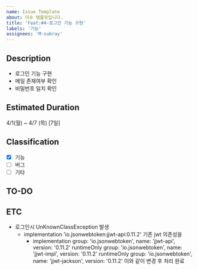 ```yaml
---
name: Issue Template
about: 이슈 템플릿입니다.
title: 'Feat:#4-로그인 기능 구현'
labels: '기능'
assignees: 'M-subray'
---
```

## Description
-  로그인 기능 구현
  - 메일 존재여부 확인
  - 비밀번호 일치 확인

## Estimated Duration
4/1(월) ~ 4/7 (목) [7일]

## Classification
- [x] 기능
- [ ] 버그
- [ ] 기타

## TO-DO

## ETC
- 로그인시 UnKnownClassException 발생
  - implementation 'io.jsonwebtoken:jjwt-api:0.11.2' 기존 jwt 의존성을 	
    - implementation group: 'io.jsonwebtoken', name: 'jjwt-api', version: '0.11.2'
      runtimeOnly group: 'io.jsonwebtoken', name: 'jjwt-impl', version: '0.11.2'
      runtimeOnly group: 'io.jsonwebtoken', name: 'jjwt-jackson', version: '0.11.2' 이와 같이 변경 후 처리 완료
